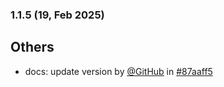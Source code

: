 ### 1.1.5 (19, Feb 2025)
## Others
- docs: update version by [<u>@GitHub</u>](https://www.github.com/GitHub) in [#87aaff5](https://github.com/buerokratt/Buerokratt-onboarding/commit/87aaff5)
